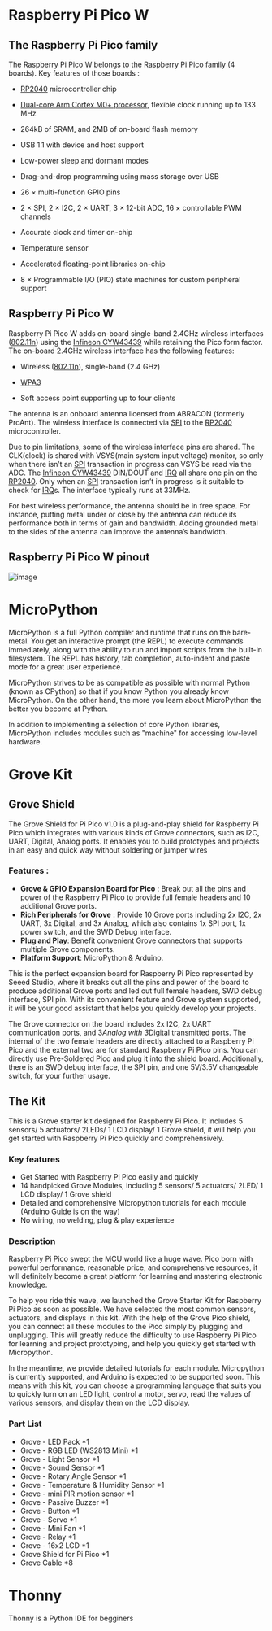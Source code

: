 # Raspberry Pi Pico W
## The Raspberry Pi Pico family

The Raspberry Pi Pico W belongs to the Raspberry Pi Pico family (4 boards). Key features of those boards : 

- [RP2040](https://www.raspberrypi.com/documentation/microcontrollers/rp2040.html#welcome-to-rp2040) microcontroller chip

- [Dual-core Arm Cortex M0+ processor](https://www.st.com/content/st_com/en/arm-32-bit-microcontrollers/arm-cortex-m0-plus.html), flexible clock running up to 133 MHz

- 264kB of SRAM, and 2MB of on-board flash memory

- USB 1.1 with device and host support

- Low-power sleep and dormant modes

- Drag-and-drop programming using mass storage over USB

- 26 × multi-function GPIO pins

- 2 × SPI, 2 × I2C, 2 × UART, 3 × 12-bit ADC, 16 × controllable PWM channels

- Accurate clock and timer on-chip

- Temperature sensor

- Accelerated floating-point libraries on-chip

- 8 × Programmable I/O (PIO) state machines for custom peripheral support

## Raspberry Pi Pico W

Raspberry Pi Pico W adds on-board single-band 2.4GHz wireless interfaces ([802.11n](https://www.electronics-notes.com/articles/connectivity/wifi-ieee-802-11/802-11n.php)) using the [Infineon CYW43439](https://www.infineon.com/cms/en/product/wireless-connectivity/airoc-wi-fi-plus-bluetooth-combos/wi-fi-4-802.11n/cyw43439/) while retaining the Pico form factor. The on-board 2.4GHz wireless interface has the following features:

- Wireless ([802.11n](https://www.electronics-notes.com/articles/connectivity/wifi-ieee-802-11/802-11n.php)), single-band (2.4 GHz)

- [WPA3](https://www.okta.com/identity-101/wpa3-security/)

- Soft access point supporting up to four clients

The antenna is an onboard antenna licensed from ABRACON (formerly ProAnt). The wireless interface is connected via [SPI](https://www.circuitbasics.com/basics-of-the-spi-communication-protocol/) to the [RP2040](https://www.raspberrypi.com/documentation/microcontrollers/rp2040.html#welcome-to-rp2040) microcontroller.

Due to pin limitations, some of the wireless interface pins are shared. The CLK(clock) is shared with VSYS(main system input voltage) monitor, so only when there isn’t an [SPI](https://www.circuitbasics.com/basics-of-the-spi-communication-protocol/) transaction in progress can VSYS be read via the ADC. The [Infineon CYW43439](https://www.infineon.com/cms/en/product/wireless-connectivity/airoc-wi-fi-plus-bluetooth-combos/wi-fi-4-802.11n/cyw43439/) DIN/DOUT and [IRQ](https://www.computerhope.com/jargon/i/irq.htm) all share one pin on the [RP2040](https://www.raspberrypi.com/documentation/microcontrollers/rp2040.html#welcome-to-rp2040). Only when an [SPI](https://www.circuitbasics.com/basics-of-the-spi-communication-protocol/) transaction isn’t in progress is it suitable to check for [IRQ](https://www.computerhope.com/jargon/i/irq.htm)s. The interface typically runs at 33MHz.

For best wireless performance, the antenna should be in free space. For instance, putting metal under or close by the antenna can reduce its performance both in terms of gain and bandwidth. Adding grounded metal to the sides of the antenna can improve the antenna’s bandwidth.

## Raspberry Pi Pico W pinout

![image](https://user-images.githubusercontent.com/124889423/219525153-2640afc4-45bf-42d0-8334-2d62fdc0fd4f.png)

# MicroPython

MicroPython is a full Python compiler and runtime that runs on the bare-metal. You get an interactive prompt (the REPL) to execute commands immediately, along with the ability to run and import scripts from the built-in filesystem. The REPL has history, tab completion, auto-indent and paste mode for a great user experience.

MicroPython strives to be as compatible as possible with normal Python (known as CPython) so that if you know Python you already know MicroPython. On the other hand, the more you learn about MicroPython the better you become at Python.

In addition to implementing a selection of core Python libraries, MicroPython includes modules such as "machine" for accessing low-level hardware.


# Grove Kit

## Grove  Shield

The Grove Shield for Pi Pico v1.0 is a plug-and-play shield for Raspberry Pi Pico which integrates with various kinds of Grove connectors, such as I2C, UART, Digital, Analog ports. It enables you to build prototypes and projects in an easy and quick way without soldering or jumper wires

### Features : 

- **Grove & GPIO Expansion Board for Pico** : Break out all the pins and power of the Raspberry Pi Pico to provide full female headers and 10 additional Grove ports.
- **Rich Peripherals for Grove** : Provide 10 Grove ports including 2x I2C, 2x UART, 3x Digital, and 3x Analog, which also contains 1x SPI port, 1x power switch, and the SWD Debug interface.
- **Plug and Play**: Benefit convenient Grove connectors that supports multiple Grove components.
- **Platform Support**: MicroPython & Arduino.

This is the perfect expansion board for Raspberry Pi Pico represented by Seeed Studio, where it breaks out all the pins and power of the board to produce additional Grove ports and led out full female headers, SWD debug interface, SPI pin. With its convenient feature and Grove system supported, it will be your good assistant that helps you quickly develop your projects.

The Grove connector on the board includes 2x I2C, 2x UART communication ports, and 3*Analog with 3*Digital transmitted ports. The internal of the two female headers are directly attached to a Raspberry Pi Pico and the external two are for standard Raspberry Pi Pico pins. You can directly use Pre-Soldered Pico and plug it into the shield board. Additionally, there is an SWD debug interface, the SPI pin, and one 5V/3.5V changeable switch, for your further usage.

## The Kit 

This is a Grove starter kit designed for Raspberry Pi Pico. It includes 5 sensors/ 5 actuators/ 2LEDs/ 1 LCD display/ 1 Grove shield, it will help you get started with Raspberry Pi Pico quickly and comprehensively.

### Key features

- Get Started with Raspberry Pi Pico easily and quickly 
- 14 handpicked Grove Modules, including 5 sensors/ 5 actuators/ 2LED/ 1 LCD display/ 1 Grove shield  
- Detailed and comprehensive Micropython tutorials for each module  (Arduino Guide is on the way) 
- No wiring, no welding, plug & play experience

### Description 

Raspberry Pi Pico swept the MCU world like a huge wave. Pico born with powerful performance, reasonable price, and comprehensive resources, it will definitely become a great platform for learning and mastering electronic knowledge.  

To help you ride this wave, we launched the Grove Starter Kit for Raspberry Pi Pico as soon as possible. We have selected the most common sensors, actuators, and displays in this kit. With the help of the Grove Pico shield, you can connect all these modules to the Pico simply by plugging and unplugging. This will greatly reduce the difficulty to use Raspberry Pi Pico for learning and project prototyping, and help you quickly get started with Micropython. 

In the meantime, we provide detailed tutorials for each module. Micropython is currently supported, and Arduino is expected to be supported soon. This means with this kit, you can choose a programming language that suits you to quickly turn on an LED light, control a motor, servo, read the values of various sensors, and display them on the LCD display.

### Part List

- Grove - LED Pack	*1
- Grove - RGB LED (WS2813 Mini)	*1
- Grove - Light Sensor	*1
- Grove - Sound Sensor	*1
- Grove - Rotary Angle Sensor	*1
- Grove - Temperature & Humidity Sensor	*1
- Grove - mini PIR motion sensor	*1
- Grove - Passive Buzzer	*1
- Grove - Button	*1
- Grove - Servo	*1
- Grove - Mini Fan 	*1
- Grove - Relay	*1
- Grove - 16x2 LCD	*1
- Grove Shield for Pi Pico 	*1
- Grove Cable	*8

# Thonny 
Thonny is a Python IDE for begginers

